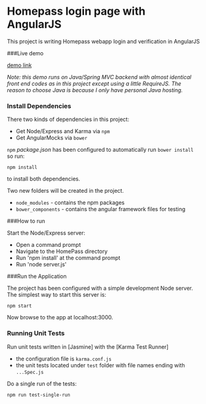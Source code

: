 # Homepass login page with AngularJS

This project is writing Homepass webapp login and verification in AngularJS

###Live demo

[demo link](http://tc1027.metawerx.com.au/homepass-web)

*Note: this demo runs on Java/Spring MVC backend with almost identical front end codes as in this project except using a little RequireJS. The reason to choose Java is because I only have personal Java hosting.*

### Install Dependencies

There two kinds of dependencies in this project:

* Get Node/Express and Karma via `npm`
* Get AngularMocks via `bower`

`npm` *package.json* has been configured to automatically run `bower install` so run:

```
npm install
```

to install both dependencies.

Two new folders will be created in the project.

* `node_modules` - contains the npm packages
* `bower_components` - contains the angular framework files for testing

###How to run

Start the Node/Express server:

* Open a command prompt
* Navigate to the HomePass directory
* Run 'npm install' at the command prompt
* Run 'node server.js'

###Run the Application

The project has been configured with a simple development Node server. The simplest way to start this server is:

```
npm start
```

Now browse to the app at localhost:3000.

### Running Unit Tests

Run unit tests written in [Jasmine] with the [Karma Test Runner]

* the configuration file is `karma.conf.js`
* the unit tests located under `test` folder with file names ending with `...Spec.js`

Do a single run of the tests:

```
npm run test-single-run
```